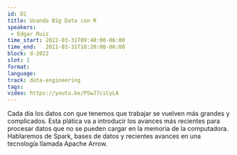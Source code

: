 ```yaml
---
id: D1
title: Usando Big Data con R
speakers:
 - Edgar Ruiz
time_start: 2022-03-31T09:40:00-06:00
time_end:   2021-03-31T10:20:00-06:00
block: d-2022
slot: 1
format: 
language: 
track: data-engineering
tags:
video: https://youtu.be/PSwJ7ciCyLA
---
```


Cada día los datos con que tenemos que trabajar se vuelven más grandes y complicados.  Esta plática va a introducir los avances más recientes para procesar datos que no se pueden cargar en la memoria de la computadora. Hablaremos de Spark, bases de datos y recientes avances en una tecnología llamada Apache Arrow.

